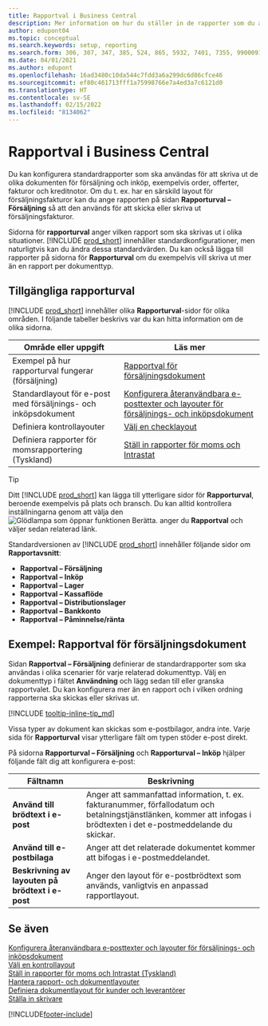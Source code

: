 ```yaml
---
title: Rapportval i Business Central
description: Mer information om hur du ställer in de rapporter som du använder för att skriva ut olika typer av dokument i Business Central.
author: edupont04
ms.topic: conceptual
ms.search.keywords: setup, reporting
ms.search.form: 306, 307, 347, 385, 524, 865, 5932, 7401, 7355, 99000917
ms.date: 04/01/2021
ms.author: edupont
ms.openlocfilehash: 16ad3480c10da544c7fdd3a6a299dc6d86cfce46
ms.sourcegitcommit: ef80c461713fff1a75998766e7a4ed3a7c6121d0
ms.translationtype: HT
ms.contentlocale: sv-SE
ms.lasthandoff: 02/15/2022
ms.locfileid: "8134062"
---
```

# <a name="report-selection-in-business-central"></a>Rapportval i Business Central

Du kan konfigurera standardrapporter som ska användas för att skriva ut de olika dokumenten för försäljning och inköp, exempelvis order, offerter, fakturor och kreditnotor. Om du t. ex. har en särskild layout för försäljningsfakturor kan du ange rapporten på sidan **Rapporturval – Försäljning** så att den används för att skicka eller skriva ut försäljningsfakturor.  

Sidorna för **rapporturval** anger vilken rapport som ska skrivas ut i olika situationer. [!INCLUDE [prod_short](includes/prod_short.md)] innehåller standardkonfigurationer, men naturligtvis kan du ändra dessa standardvärden. Du kan också lägga till rapporter på sidorna för **Rapporturval** om du exempelvis vill skriva ut mer än en rapport per dokumenttyp.  

## <a name="available-report-selections"></a>Tillgängliga rapporturval

[!INCLUDE [prod_short](includes/prod_short.md)] innehåller olika **Rapporturval**-sidor för olika områden. I följande tabeller beskrivs var du kan hitta information om de olika sidorna.  

|Område eller uppgift  |Läs mer|
|--------------|----------|
|Exempel på hur rapporturval fungerar (försäljning)|[Rapportval för försäljningsdokument](#example-report-selection-for-sales-documents)|
|Standardlayout för e-post med försäljnings- och inköpsdokument  |[Konfigurera återanvändbara e-posttexter och layouter för försäljnings- och inköpsdokument](admin-how-setup-email.md#set-up-reusable-email-texts-and-layouts-for-sales-and-purchase-documents) |
|Definiera kontrollayouter     |[Välj en checklayout](finance-how-define-check-layouts.md) |
|Definiera rapporter för momsrapportering (Tyskland)|[Ställ in rapporter för moms och Intrastat](LocalFunctionality/Germany/how-to-set-up-reports-for-vat-and-intrastat.md) |

> [!TIP]
> Ditt [!INCLUDE [prod_short](includes/prod_short.md)] kan lägga till ytterligare sidor för **Rapporturval**, beroende exempelvis på plats och bransch. Du kan alltid kontrollera inställningarna genom att välja den ![Glödlampa som öppnar funktionen Berätta.](media/ui-search/search_small.png "Berätta för mig vad du vill göra") anger du **Rapportval** och väljer sedan relaterad länk.

Standardversionen av [!INCLUDE [prod_short](includes/prod_short.md)] innehåller följande sidor om **Rapportavsnitt**:

* **Rapportval – Försäljning**  
* **Rapportval – Inköp**  
* **Rapportval – Lager**  
* **Rapportval – Kassaflöde**  
* **Rapportval – Distributionslager**  
* **Rapportval – Bankkonto**  
* **Rapportval – Påminnelse/ränta**  

## <a name="example-report-selection-for-sales-documents"></a>Exempel: Rapportval för försäljningsdokument

Sidan **Rapportval – Försäljning** definierar de standardrapporter som ska användas i olika scenarier för varje relaterad dokumenttyp. Välj en dokumenttyp i fältet **Användning** och lägg sedan till eller granska rapportvalet. Du kan konfigurera mer än en rapport och i vilken ordning rapporterna ska skickas eller skrivas ut.  

[!INCLUDE [tooltip-inline-tip_md](includes/tooltip-inline-tip_md.md)]

Vissa typer av dokument kan skickas som e-postbilagor, andra inte. Varje sida för **Rapporturval** visar ytterligare fält om typen stöder e-post direkt.  

På sidorna **Rapporturval – Försäljning** och **Rapporturval – Inköp** hjälper följande fält dig att konfigurera e-post:

|Fältnamn |Beskrivning  |
|-----------|-------------|
|**Använd till brödtext i e-post**| Anger att sammanfattad information, t. ex. fakturanummer, förfallodatum och betalningstjänstlänken, kommer att infogas i brödtexten i det e-postmeddelande du skickar.        |
|**Använd till e-postbilaga**| Anger att det relaterade dokumentet kommer att bifogas i e-postmeddelandet.|
|**Beskrivning av layouten på brödtext i e-post**|Anger den layout för e-postbrödtext som används, vanligtvis en anpassad rapportlayout. |

## <a name="see-also"></a>Se även

[Konfigurera återanvändbara e-posttexter och layouter för försäljnings- och inköpsdokument](admin-how-setup-email.md#set-up-reusable-email-texts-and-layouts-for-sales-and-purchase-documents)  
[Välj en kontrollayout](finance-how-define-check-layouts.md)  
[Ställ in rapporter för moms och Intrastat (Tyskland)](LocalFunctionality/Germany/how-to-set-up-reports-for-vat-and-intrastat.md)  
[Hantera rapport- och dokumentlayouter](ui-manage-report-layouts.md)  
[Definiera dokumentlayout för kunder och leverantörer](ui-define-customer-vendor-document-layouts.md)  
[Ställa in skrivare](ui-specify-printer-selection-reports.md)  


[!INCLUDE[footer-include](includes/footer-banner.md)]